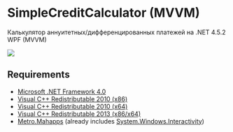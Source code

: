 # SimpleCreditCalculator (MVVM)
Калькулятор аннуитетных/дифференцированных платежей на .NET 4.5.2 WPF (MVVM)

[![](http://s5.picofile.com/file/8155175450/images_copy.png)](https://github.com/Splinterjke/SimpleCreditCalculator/releases "Скачать")
## Requirements

* [Microsoft .NET Framework 4.0](https://www.microsoft.com/en-US/download/details.aspx?id=17718)
* [Visual C++ Redistributable 2010 (x86)](https://www.microsoft.com/en-US/download/details.aspx?id=5555)
* [Visual C++ Redistributable 2010 (x64)](https://www.microsoft.com/en-US/download/details.aspx?id=14632)
* [Visual C++ Redistributable 2013 (x86/x64)](https://www.microsoft.com/en-US/download/details.aspx?id=40784)
* [Metro.Mahapps](https://www.nuget.org/packages/MahApps.Metro) (already includes [System.Windows.Interactivity](https://www.nuget.org/packages/System.Windows.Interactivity.WPF/))
